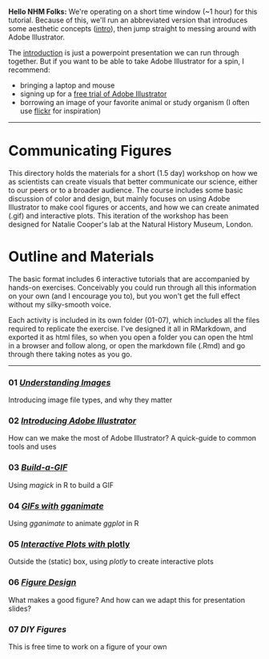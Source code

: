 **Hello NHM Folks:** We're operating on a short time window (~1 hour) for this tutorial. Because of this, we'll run an abbreviated version that introduces some aesthetic concepts ([intro](https://github.com/IanGBrennan/CommunicatingFigures/tree/master/00_Introduction/Building_Better_Figures.pdf)), then jump straight to messing around with Adobe Illustrator. 

The [introduction]() is just a powerpoint presentation we can run through together. But if you want to be able to take Adobe Illustrator for a spin, I recommend:
+ bringing a laptop and mouse
+ signing up for a [free trial of Adobe Illustrator](https://www.adobe.com/uk/products/illustrator/free-trial-download.html)
+ borrowing an image of your favorite animal or study organism (I often use [flickr](https://www.flickr.com/) for inspiration)


---

# Communicating Figures
This directory holds the materials for a short (1.5 day) workshop on how we as scientists can create visuals that better communicate our science, either to our peers or to a broader audience. The course includes some basic discussion of color and design, but mainly focuses on using Adobe Illustrator to make cool figures or accents, and how we can create animated (.gif) and interactive plots. This iteration of the workshop has been designed for Natalie Cooper's lab at the Natural History Museum, London. 

# Outline and Materials
The basic format includes 6 interactive tutorials that are accompanied by hands-on exercises. Conceivably you could run through all this information on your own (and I encourage you to), but you won't get the full effect without my silky-smooth voice. 

Each activity is included in its own folder (01-07), which includes all the files required to replicate the exercise. I've designed it all in RMarkdown, and exported it as html files, so when you open a folder you can open the html in a browser and follow along, or open the markdown file (.Rmd) and go through there taking notes as you go. 

---

### 01 [*Understanding Images*](https://github.com/IanGBrennan/CommunicatingFigures/tree/master/01_Understanding_Images)
Introducing image file types, and why they matter

### 02 [*Introducing Adobe Illustrator*](https://github.com/IanGBrennan/CommunicatingFigures/tree/master/02_Adobe_Illustrator)
How can we make the most of Adobe Illustrator? A quick-guide to common tools and uses

### 03 [*Build-a-GIF*](https://github.com/IanGBrennan/CommunicatingFigures/tree/master/03_Build_GIF)
Using *magick* in R to build a GIF

### 04 [*GIFs with gganimate*](https://github.com/IanGBrennan/CommunicatingFigures/tree/master/04_gganimate)
Using *gganimate* to animate *ggplot* in R

### 05 [*Interactive Plots with* plotly](https://github.com/IanGBrennan/CommunicatingFigures/tree/master/05_Plotly)
Outside the (static) box, using *plotly* to create interactive plots

### 06 [*Figure Design*](https://github.com/IanGBrennan/CommunicatingFigures/tree/master/06_Figure_Design)
What makes a good figure? And how can we adapt this for presentation slides?

### 07 *DIY Figures*
This is free time to work on a figure of your own
